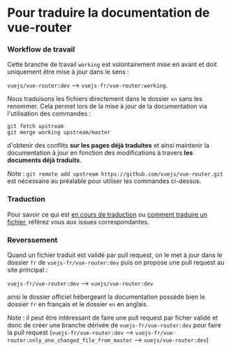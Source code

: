 # Pour traduire la documentation de vue-router

### Workflow de travail

Cette branche de travail `working` est volontairement mise en avant et doit uniquement être mise à jour dans le sens :

`vuejs/vue-router:dev` --> `vuejs-fr/vue-router:working`.

Nous traduisons les fichiers directement dans le dossier `en` sans les renommer. Cela permet lors de la mise à jour de la documentation via l'utilisation des commandes :

```
git fetch upstream
git merge working upstream/master
```

d'obtenir des conflits **sur les pages déjà traduites** et ainsi maintenir la documentation à jour en fonction des modifications à travers **les documents déjà traduits**.

Note : `git remote add upstream https://github.com/vuejs/vue-router.git` est nécessaire au préalable pour utiliser les commandes ci-dessus.

### Traduction

Pour savoir ce qui est [en cours de traduction](https://github.com/vuejs-fr/vue-router/issues/1) ou [comment traduire un fichier](https://github.com/vuejs-fr/vue-router/issues/2), référez vous aux issues correspondantes.

### Reverssement

Quand un fichier traduit est validé par pull request, on le met à jour dans le dossier `fr` de `vuejs-fr/vue-router:dev` puis on propose une pull request au site principal :

`vuejs-fr/vue-router:dev` --> `vuejs/vue-router:dev`

ainsi le dossier officiel hébergeant la documentation possède bien le dossier `fr` en français et le dossier `en` en anglais.

Note : il peut être intéressant de faire une pull request par ficher validé et donc de créer une branche dérivée de `vuejs-fr/vue-router:dev` pour faire la pull request (`vuejs-fr/vue-router:dev` --> `vuejs-fr/vue-router:only_one_changed_file_from_master` --> `vuejs/vue-router:dev`)
